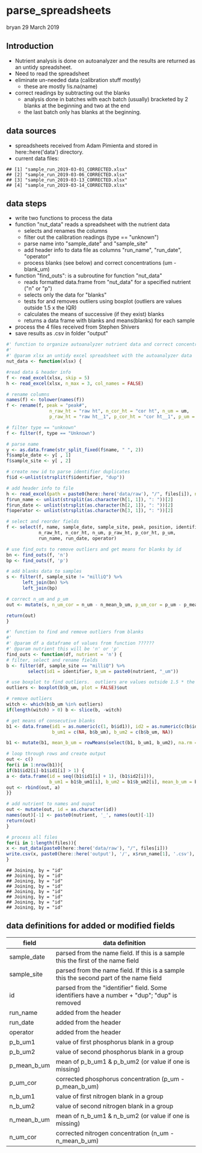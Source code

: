 parse\_spreadsheets
================
bryan
29 March 2019

Introduction
------------

-   Nutrient analysis is done on autoanalyzer and the results are returned as an untidy spreadsheet.
-   Need to read the spreadsheet
-   eliminate un-needed data (calibration stuff mostly)
    -   these are mostly !is.na(name)
-   correct readings by subtracting out the blanks
    -   analysis done in batches with each batch (usually) bracketed by 2 blanks at the beginning and two at the end
    -   the last batch only has blanks at the beginning.

data sources
------------

-   spreadsheets received from Adam Pimienta and stored in here::here('data') directory.
-   current data files:

<!-- -->

    ## [1] "sample_run_2019-03-01_CORRECTED.xlsx"
    ## [2] "sample_run_2019-03-06_CORRECTED.xlsx"
    ## [3] "sample_run_2019-03-13_CORRECTED.xlsx"
    ## [4] "sample_run_2019-03-14_CORRECTED.xlsx"

data steps
----------

-   write two functions to process the data
-   function "nut\_data" reads a spreadsheet with the nutrient data
    -   selects and renames the columns
    -   filter out the calibration readings (type == "unknown")
    -   parse name into "sample\_date" and "sample\_site"
    -   add header info to data file as columns "run\_name", "run\_date", "operator"
    -   process blanks (see below) and correct concentrations (um - blank\_um)
-   function "find\_outs": is a subroutine for function "nut\_data"
    -   reads formatted data.frame from "nut\_data" for a specified nutrient ("n" or "p")
    -   selects only the data for "blanks"
    -   tests for and removes outliers using boxplot (outliers are values outside 1.5 x the IQR)
    -   calculates the means of successive (if they exist) blanks
    -   returns a data frame with blanks and means(blanks) for each sample
-   process the 4 files received from Stephen Shivers
-   save results as .csv in folder "output"

``` r
#' function to organize autoanalyzer nutrient data and correct concentrations for blanks
#' 
#' @param xlsx an untidy excel spreadsheet with the autoanalyzer data
nut_data <- function(xlsx) {

#read data & header info
f <- read_excel(xlsx, skip = 5)
h <- read_excel(xlsx, n_max = 3, col_names = FALSE)

# rename columns
names(f) <- tolower(names(f)) 
f <- rename(f, peak = "peak#", 
                n_raw_ht = "raw ht", n_cor_ht = "cor ht", n_um = um,
                p_raw_ht = "raw ht__1", p_cor_ht = "cor ht__1", p_um = um__1)

# filter type == "unknown"
f <- filter(f, type == "Unknown")

# parse name
y <- as.data.frame(str_split_fixed(f$name, " ", 2))
f$sample_date <- y[ , 1]
f$sample_site <- y[ , 2]

# create new id to parse identifier duplicates
f$id <-unlist(strsplit(f$identifier, "dup"))

# add header info to file
h <- read_excel(path = paste0(here::here('data/raw'), "/", files[i]), n_max = 3, col_names = FALSE)
f$run_name <- unlist(strsplit(as.character(h[1, 1]), ": "))[2]
f$run_date <- unlist(strsplit(as.character(h[2, 1]), ": "))[2]
f$operator <- unlist(strsplit(as.character(h[3, 1]), ": "))[2]

# select and reorder fields
f <- select(f, name, sample_date, sample_site, peak, position, identifier, id,
            n_raw_ht, n_cor_ht, n_um, p_raw_ht, p_cor_ht, p_um,
            run_name, run_date, operator)

# use find_outs to remove outliers and get means for blanks by id
bn <- find_outs(f, 'n')
bp <- find_outs(f, 'p')

# add blanks data to samples
s <- filter(f, sample_site != "milliQ") %>%
      left_join(bn) %>%
      left_join(bp)

# correct n_um and p_um
out <- mutate(s, n_um_cor = n_um - n_mean_b_um, p_um_cor = p_um - p_mean_b_um)

return(out)
}
```

``` r
#' function to find and remove outliers from blanks
#' 
#' @param df a dataframe of values from function ??????
#' @param nutrient this will be 'n' or 'p'
find_outs <- function(df, nutrient = 'n') {
# filter, select and rename fields
b <- filter(df, sample_site == "milliQ") %>%
        select(id1 = identifier, b_um = paste0(nutrient, "_um"))

# use boxplot to find outliers.  outliers are values outside 1.5 * the IQR
outliers <- boxplot(b$b_um, plot = FALSE)$out

# remove outliers
witch <- which(b$b_um %in% outliers)
if(length(witch) > 0) b <- slice(b, -witch)

# get means of consecutive blanks
b1 <- data.frame(id1 = as.numeric(c(1, b$id1)), id2 = as.numeric(c(b$id1, nrow(df))),
                 b_um1 = c(NA, b$b_um), b_um2 = c(b$b_um, NA)) 

b1 <- mutate(b1, mean_b_um = rowMeans(select(b1, b_um1, b_um2), na.rm = TRUE))

# loop through rows and create output
out <- c()
for(i in 1:nrow(b1)){
if(b1$id2[i]-b1$id1[i] > 1) {
a <- data.frame(id = seq((b1$id1[i] + 1), (b1$id2[i])), 
                b_um1 = b1$b_um1[i], b_um2 = b1$b_um2[i], mean_b_um = b1$mean_b_um[i])
out <- rbind(out, a)
}}

# add nutrient to names and ouput
out <- mutate(out, id = as.character(id))
names(out)[-1] <- paste0(nutrient, '_', names(out)[-1])
return(out)
}
```

``` r
# process all files
for(i in 1:length(files)){
x <- nut_data(paste0(here::here('data/raw'), "/", files[i]))
write.csv(x, paste0(here::here('output'), '/', x$run_name[1], '.csv'), row.names = FALSE)
}
```

    ## Joining, by = "id"
    ## Joining, by = "id"
    ## Joining, by = "id"
    ## Joining, by = "id"
    ## Joining, by = "id"
    ## Joining, by = "id"
    ## Joining, by = "id"
    ## Joining, by = "id"

data definitions for added or modified fields
---------------------------------------------

<table>
<colgroup>
<col width="11%" />
<col width="88%" />
</colgroup>
<thead>
<tr class="header">
<th>field</th>
<th>data definition</th>
</tr>
</thead>
<tbody>
<tr class="odd">
<td>sample_date</td>
<td>parsed from the name field. If this is a sample this the first of the name field</td>
</tr>
<tr class="even">
<td>sample_site</td>
<td>parsed from the name field. If this is a sample this the second part of the name field</td>
</tr>
<tr class="odd">
<td>id</td>
<td>parsed from the &quot;identifier&quot; field. Some identifiers have a number + &quot;dup&quot;; &quot;dup&quot; is removed</td>
</tr>
<tr class="even">
<td>run_name</td>
<td>added from the header</td>
</tr>
<tr class="odd">
<td>run_date</td>
<td>added from the header</td>
</tr>
<tr class="even">
<td>operator</td>
<td>added from the header</td>
</tr>
<tr class="odd">
<td>p_b_um1</td>
<td>value of first phosphorus blank in a group</td>
</tr>
<tr class="even">
<td>p_b_um2</td>
<td>value of second phosphorus blank in a group</td>
</tr>
<tr class="odd">
<td>p_mean_b_um</td>
<td>mean of p_b_um1 &amp; p_b_um2 (or value if one is missing)</td>
</tr>
<tr class="even">
<td>p_um_cor</td>
<td>corrected phosphorus concentration (p_um - p_mean_b_um)</td>
</tr>
<tr class="odd">
<td>n_b_um1</td>
<td>value of first nitrogen blank in a group</td>
</tr>
<tr class="even">
<td>n_b_um2</td>
<td>value of second nitrogen blank in a group</td>
</tr>
<tr class="odd">
<td>n_mean_b_um</td>
<td>mean of n_b_um1 &amp; n_b_um2 (or value if one is missing)</td>
</tr>
<tr class="even">
<td>n_um_cor</td>
<td>corrected nitrogen concentration (n_um - n_mean_b_um)</td>
</tr>
</tbody>
</table>
